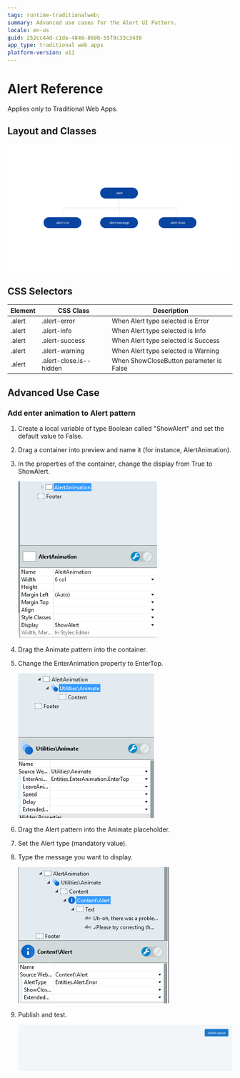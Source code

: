 ```yaml
---
tags: runtime-traditionalweb; 
summary: Advanced use cases for the Alert UI Pattern.
locale: en-us
guid: 252cc44d-c1de-4848-869b-55f9c33c3430
app_type: traditional web apps
platform-version: o11
---
```


# Alert Reference

<div class="info" markdown="1">

Applies only to Traditional Web Apps.

</div>

## Layout and Classes

![](<images/alert-image-2.png>)

## CSS Selectors

| **Element** |  **CSS Class** |  **Description**  |
| --- | --- | --- |
| .alert | .alert-error |  When Alert type selected is Error  |
| .alert | .alert-info |  When Alert type selected is Info  |
| .alert | .alert-success |  When Alert type selected is Success  |
| .alert | .alert-warning |  When Alert type selected is Warning  |
| .alert | .alert-close.is--hidden |  When ShowCloseButton parameter is False  |

## Advanced Use Case

### Add enter animation to Alert pattern

1. Create a local variable of type Boolean called "ShowAlert" and set the default value to False.

1. Drag a container into preview and name it (for instance, AlertAnimation).

1. In the properties of the container, change the display from True to ShowAlert.

    ![](<images/alert-image-3.png>)

1. Drag the Animate pattern into the container.

1. Change the EnterAnimation property to EnterTop.

    ![](<images/alert-image-4.png>)

1. Drag the Alert pattern into the Animate placeholder.

1. Set the Alert type (mandatory value).

1. Type the message you want to display.

    ![](<images/alert-image-5.png>)
    
1. Publish and test.

    ![](<images/alert-image-6.gif>)
